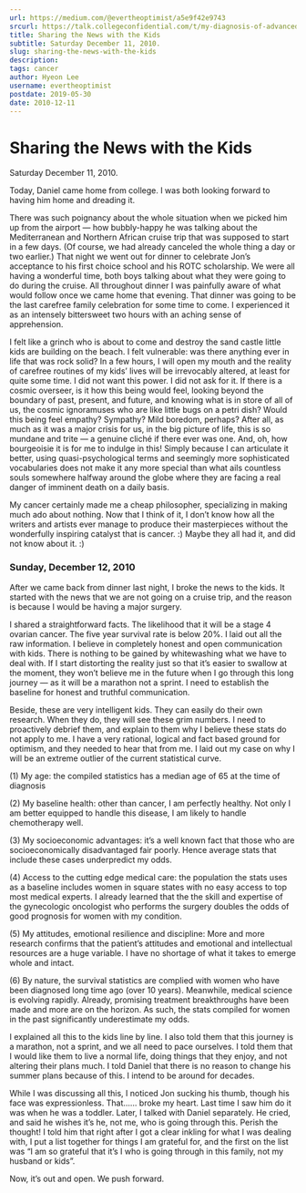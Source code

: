 ```yaml
---
url: https://medium.com/@evertheoptimist/a5e9f42e9743
srcurl: https://talk.collegeconfidential.com/t/my-diagnosis-of-advanced-cancer-how-to-help-my-kids/1013554/315
title: Sharing the News with the Kids
subtitle: Saturday December 11, 2010.
slug: sharing-the-news-with-the-kids
description: 
tags: cancer
author: Hyeon Lee
username: evertheoptimist
postdate: 2019-05-30
date: 2010-12-11
---
```


# Sharing the News with the Kids

Saturday December 11, 2010.

Today, Daniel came home from college. I was both looking forward to having him home and dreading it.

There was such poignancy about the whole situation when we picked him up from the airport — how bubbly-happy he was talking about the Mediterranean and Northern African cruise trip that was supposed to start in a few days. (Of course, we had already canceled the whole thing a day or two earlier.) That night we went out for dinner to celebrate Jon’s acceptance to his first choice school and his ROTC scholarship. We were all having a wonderful time, both boys talking about what they were going to do during the cruise. All throughout dinner I was painfully aware of what would follow once we came home that evening. That dinner was going to be the last carefree family celebration for some time to come. I experienced it as an intensely bittersweet two hours with an aching sense of apprehension.

I felt like a grinch who is about to come and destroy the sand castle little kids are building on the beach. I felt vulnerable: was there anything ever in life that was rock solid? In a few hours, I will open my mouth and the reality of carefree routines of my kids’ lives will be irrevocably altered, at least for quite some time. I did not want this power. I did not ask for it. If there is a cosmic overseer, is it how this being would feel, looking beyond the boundary of past, present, and future, and knowing what is in store of all of us, the cosmic ignoramuses who are like little bugs on a petri dish? Would this being feel empathy? Sympathy? Mild boredom, perhaps? After all, as much as it was a major crisis for us, in the big picture of life, this is so mundane and trite — a genuine cliché if there ever was one. And, oh, how bourgeoisie it is for me to indulge in this! Simply because I can articulate it better, using quasi-psychological terms and seemingly more sophisticated vocabularies does not make it any more special than what ails countless souls somewhere halfway around the globe where they are facing a real danger of imminent death on a daily basis.

My cancer certainly made me a cheap philosopher, specializing in making much ado about nothing. Now that I think of it, I don’t know how all the writers and artists ever manage to produce their masterpieces without the wonderfully inspiring catalyst that is cancer. :) Maybe they all had it, and did not know about it. :)

### Sunday, December 12, 2010

After we came back from dinner last night, I broke the news to the kids. It started with the news that we are not going on a cruise trip, and the reason is because I would be having a major surgery.

I shared a straightforward facts. The likelihood that it will be a stage 4 ovarian cancer. The five year survival rate is below 20%. I laid out all the raw information. I believe in completely honest and open communication with kids. There is nothing to be gained by whitewashing what we have to deal with. If I start distorting the reality just so that it’s easier to swallow at the moment, they won’t believe me in the future when I go through this long journey — as it will be a marathon not a sprint. I need to establish the baseline for honest and truthful communication.

Beside, these are very intelligent kids. They can easily do their own research. When they do, they will see these grim numbers. I need to proactively debrief them, and explain to them why I believe these stats do not apply to me. I have a very rational, logical and fact based ground for optimism, and they needed to hear that from me. I laid out my case on why I will be an extreme outlier of the current statistical curve.

(1) My age: the compiled statistics has a median age of 65 at the time of diagnosis

(2) My baseline health: other than cancer, I am perfectly healthy. Not only I am better equipped to handle this disease, I am likely to handle chemotherapy well.

(3) My socioeconomic advantages: it’s a well known fact that those who are socioeconomically disadvantaged fair poorly. Hence average stats that include these cases underpredict my odds.

(4) Access to the cutting edge medical care: the population the stats uses as a baseline includes women in square states with no easy access to top most medical experts. I already learned that the the skill and expertise of the gynecologic oncologist who performs the surgery doubles the odds of good prognosis for women with my condition.

(5) My attitudes, emotional resilience and discipline: More and more research confirms that the patient’s attitudes and emotional and intellectual resources are a huge variable. I have no shortage of what it takes to emerge whole and intact.

(6) By nature, the survival statistics are complied with women who have been diagnosed long time ago (over 10 years). Meanwhile, medical science is evolving rapidly. Already, promising treatment breakthroughs have been made and more are on the horizon. As such, the stats compiled for women in the past significantly underestimate my odds.

I explained all this to the kids line by line. I also told them that this journey is a marathon, not a sprint, and we all need to pace ourselves. I told them that I would like them to live a normal life, doing things that they enjoy, and not altering their plans much. I told Daniel that there is no reason to change his summer plans because of this. I intend to be around for decades.

While I was discussing all this, I noticed Jon sucking his thumb, though his face was expressionless. That…… broke my heart. Last time I saw him do it was when he was a toddler. Later, I talked with Daniel separately. He cried, and said he wishes it’s he, not me, who is going through this. Perish the thought! I told him that right after I got a clear inkling for what I was dealing with, I put a list together for things I am grateful for, and the first on the list was “I am so grateful that it’s I who is going through in this family, not my husband or kids”.

Now, it’s out and open. We push forward.
